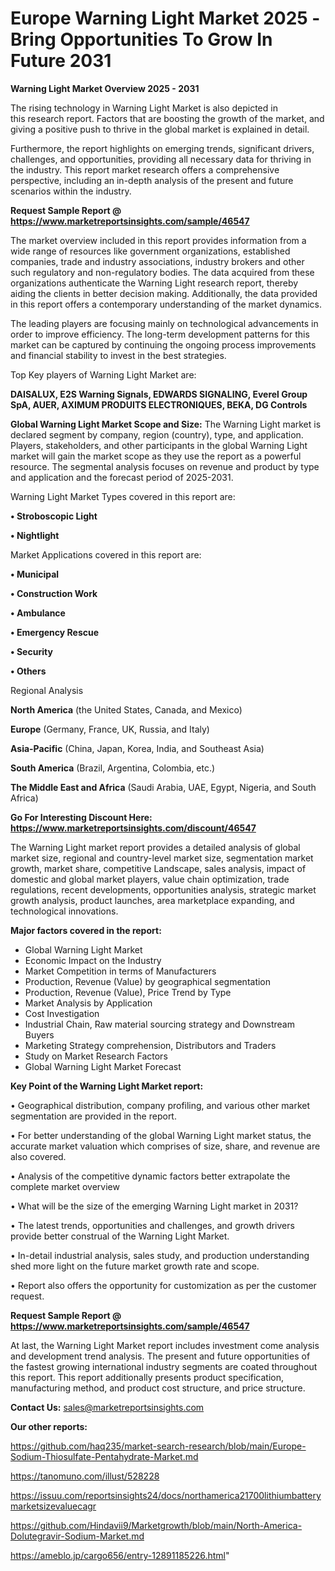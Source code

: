# Europe Warning Light Market 2025 -Bring Opportunities To Grow In Future 2031

<Strong> Warning Light Market Overview 2025 - 2031</strong>

The rising technology in Warning Light Market is also depicted in this research report. Factors that are boosting the growth of the market, and giving a positive push to thrive in the global market is explained in detail.

Furthermore, the report highlights on emerging trends, significant drivers, challenges, and opportunities, providing all necessary data for thriving in the industry. This report market research offers a comprehensive perspective, including an in-depth analysis of the present and future scenarios within the industry.

<strong>Request Sample Report @ <a href=https://www.marketreportsinsights.com/sample/46547>https://www.marketreportsinsights.com/sample/46547</a></strong>

The market overview included in this report provides information from a wide range of resources like government organizations, established companies, trade and industry associations, industry brokers and other such regulatory and non-regulatory bodies. The data acquired from these organizations authenticate the Warning Light research report, thereby aiding the clients in better decision making. Additionally, the data provided in this report offers a contemporary understanding of the market dynamics.

The leading players are focusing mainly on technological advancements in order to improve efficiency. The long-term development patterns for this market can be captured by continuing the ongoing process improvements and financial stability to invest in the best strategies.

Top Key players of Warning Light Market are:

<strong>DAISALUX, E2S Warning Signals, EDWARDS SIGNALING, Everel Group SpA, AUER, AXIMUM PRODUITS ELECTRONIQUES, BEKA, DG Controls</strong>

<strong><b>Global Warning Light Market Scope and Size:</b></strong>
The Warning Light market is declared segment by company, region (country), type, and application. Players, stakeholders, and other participants in the global Warning Light market will gain the market scope as they use the report as a powerful resource. The segmental analysis focuses on revenue and product by type and application and the forecast period of 2025-2031.

Warning Light Market Types covered in this report are:

<strong>•  Stroboscopic Light

•  Nightlight</strong>

Market Applications covered in this report are:

<strong>•  Municipal

•  Construction Work

•  Ambulance

•  Emergency Rescue

•  Security

•  Others</strong> 

Regional Analysis

<strong>North America</strong> (the United States, Canada, and Mexico)

<strong>Europe</strong> (Germany, France, UK, Russia, and Italy)

<strong>Asia-Pacific</strong> (China, Japan, Korea, India, and Southeast Asia)

<strong>South America</strong> (Brazil, Argentina, Colombia, etc.)

<strong>The Middle East and Africa</strong> (Saudi Arabia, UAE, Egypt, Nigeria, and South Africa)

<strong>Go For Interesting Discount Here: <a href=https://www.marketreportsinsights.com/discount/46547>https://www.marketreportsinsights.com/discount/46547</a></strong>

The Warning Light market report provides a detailed analysis of global market size, regional and country-level market size, segmentation market growth, market share, competitive Landscape, sales analysis, impact of domestic and global market players, value chain optimization, trade regulations, recent developments, opportunities analysis, strategic market growth analysis, product launches, area marketplace expanding, and technological innovations.

<strong><b>Major factors covered in the report:</b></strong>
<ul>
  <li>Global Warning Light Market </li>
  <li>Economic Impact on the Industry</li>
  <li>Market Competition in terms of Manufacturers</li>
  <li>Production, Revenue (Value) by geographical segmentation</li>
  <li>Production, Revenue (Value), Price Trend by Type</li>
  <li>Market Analysis by Application</li>
  <li>Cost Investigation</li>
  <li>Industrial Chain, Raw material sourcing strategy and Downstream Buyers</li>
  <li>Marketing Strategy comprehension, Distributors and Traders</li>
  <li>Study on Market Research Factors</li>
  <li>Global Warning Light Market Forecast</li>
</ul>

<strong><b>Key Point of the Warning Light Market report:</b></strong>

• Geographical distribution, company profiling, and various other market segmentation are provided in the report.

• For better understanding of the global Warning Light market status, the accurate market valuation which comprises of size, share, and revenue are also covered.

• Analysis of the competitive dynamic factors better extrapolate the complete market overview

• What will be the size of the emerging Warning Light market in 2031?

• The latest trends, opportunities and challenges, and growth drivers provide better construal of the Warning Light Market.

• In-detail industrial analysis, sales study, and production understanding shed more light on the future market growth rate and scope.

• Report also offers the opportunity for customization as per the customer request.

<strong>Request Sample Report @ <a href=https://www.marketreportsinsights.com/sample/46547>https://www.marketreportsinsights.com/sample/46547</a></strong>

At last, the Warning Light Market report includes investment come analysis and development trend analysis. The present and future opportunities of the fastest growing international industry segments are coated throughout this report. This report additionally presents product specification, manufacturing method, and product cost structure, and price structure.

<strong>Contact Us:</strong>
sales@marketreportsinsights.com

<strong>Our other reports:</strong>

<a href=https://github.com/haq235/market-search-research/blob/main/Europe-Sodium-Thiosulfate-Pentahydrate-Market.md>https://github.com/haq235/market-search-research/blob/main/Europe-Sodium-Thiosulfate-Pentahydrate-Market.md</a>

<a href=https://tanomuno.com/illust/528228>https://tanomuno.com/illust/528228</a>

<a href=https://issuu.com/reportsinsights24/docs/northamerica21700lithiumbatterymarketsizevaluecagr>https://issuu.com/reportsinsights24/docs/northamerica21700lithiumbatterymarketsizevaluecagr</a>

<a href=https://github.com/Hindavii9/Marketgrowth/blob/main/North-America-Dolutegravir-Sodium-Market.md>https://github.com/Hindavii9/Marketgrowth/blob/main/North-America-Dolutegravir-Sodium-Market.md</a>

<a href=https://ameblo.jp/cargo656/entry-12891185226.html>https://ameblo.jp/cargo656/entry-12891185226.html</a>"

